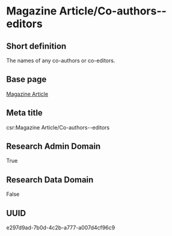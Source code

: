 # Magazine Article/Co-authors--editors
## Short definition
The names of any co-authors or co-editors.
## Base page
[Magazine Article](https://github.com/EuroCRIS/CASRAI-Dictionairies/blob/main/Objects/Magazine%20Article.md)
## Meta title
csr:Magazine Article/Co-authors--editors
## Research Admin Domain
True
## Research Data Domain
False
## UUID
e297d9ad-7b0d-4c2b-a777-a007d4cf96c9
